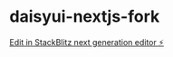# daisyui-nextjs-fork

[Edit in StackBlitz next generation editor ⚡️](https://stackblitz.com/~/github.com/Nick9499/daisyui-nextjs-fork)